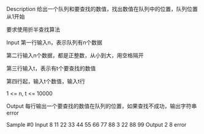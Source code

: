 Description
给出一个队列和要查找的数值，找出数值在队列中的位置，队列位置从1开始

要求使用折半查找算法

Input
第一行输入n，表示队列有n个数据

第二行输入n个数据，都是正整数，从小到大，用空格隔开

第三行输入t，表示有t个要查找的数值

第四行起，输入t个数值，输入t行

1 <= n, t <= 10000

Output
每行输出一个要查找的数值在队列的位置，如果查找不成功，输出字符串error

Sample
#0
Input
8
11 22 33 44 55 66 77 88
3
22
88
99
Output
2
8
error